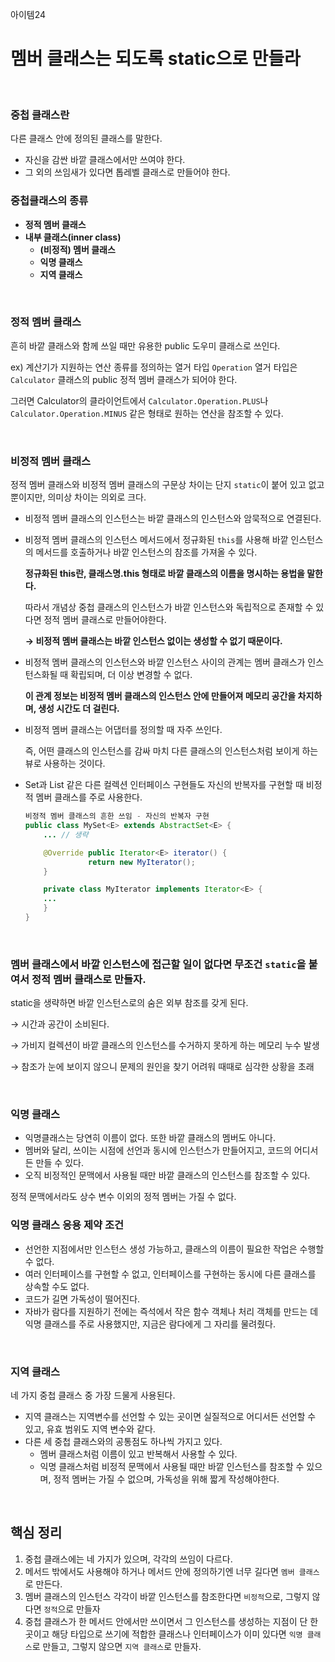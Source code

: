 아이템24

# 멤버 클래스는 되도록 static으로 만들라

<br>

### 중첩 클래스란

다른 클래스 안에 정의된 클래스를 말한다. 

- 자신을 감싼 바깥 클래스에서만 쓰여야 한다.
- 그 외의 쓰임새가 있다면 톱레벨 클래스로 만들어야 한다.

### 중첩클래스의 종류

- **정적 멤버 클래스**
- **내부 클래스(inner class)**
    - **(비정적) 멤버 클래스**
    - **익명 클래스**
    - **지역 클래스**

<br>

### 정적 멤버 클래스

흔히 바깥 클래스와 함께 쓰일 때만 유용한 public 도우미 클래스로 쓰인다. 

ex) 계산기가 지원하는 연산 종류를 정의하는 열거 타입 
`Operation` 열거 타입은 `Calculator` 클래스의 public 정적 멤버 클래스가 되어야 한다. 

그러면 Calculator의 클라이언트에서 `Calculator.Operation.PLUS`나 `Calculator.Operation.MINUS` 같은 형태로 원하는 연산을 참조할 수 있다. 

<br>

### 비정적 멤버 클래스

정적 멤버 클래스와 비정적 멤버 클래스의 구문상 차이는 단지 `static`이 붙어 있고 없고 뿐이지만, 의미상 차이는 의외로 크다. 

- 비정적 멤버 클래스의 인스턴스는 바깥 클래스의 인스턴스와 암묵적으로 연결된다.
- 비정적 멤버 클래스의 인스턴스 메서드에서 정규화된 `this`를 사용해 바깥 인스턴스의 메서드를 호출하거나 바깥 인스턴스의 참조를 가져올 수 있다. 

   **정규화된 this란, 클래스명.this 형태로 바깥 클래스의 이름을 명시하는 용법을 말한다.**

    따라서 개념상 중첩 클래스의 인스턴스가 바깥 인스턴스와 독립적으로 존재할 수 있다면 정적 멤버 클래스로 만들어야한다. 

    **→ 비정적 멤버 클래스는 바깥 인스턴스 없이는 생성할 수 없기 때문이다.** 

- 비정적 멤버 클래스의 인스턴스와 바깥 인스턴스 사이의 관계는 멤버 클래스가 인스턴스화될 때 확립되며, 더 이상 변경할 수 없다. 

   **이 관계 정보는 비정적 멤버 클래스의 인스턴스 안에 만들어져 메모리 공간을 차지하며, 생성 시간도 더 걸린다.**
- 비정적 멤버 클래스는 어댑터를 정의할 때 자주 쓰인다.

   즉, 어떤 클래스의 인스턴스를 감싸 마치 다른 클래스의 인스턴스처럼 보이게 하는 뷰로 사용하는 것이다.
- Set과 List 같은 다른 컬렉션 인터페이스 구현들도 자신의 반복자를 구현할 때 비정적 멤버 클래스를 주로 사용한다.
    
    ```java
    비정적 멤버 클래스의 흔한 쓰임 - 자신의 반복자 구현
    public class MySet<E> extends AbstractSet<E> {
        ... // 생략
    
        @Override public Iterator<E> iterator() {
    			  return new MyIterator();
        }
    
        private class MyIterator implements Iterator<E> {
        ...
        }
    }
    ```
    
<br>


### 멤버 클래스에서 바깥 인스턴스에 접근할 일이 없다면 무조건 `static`을 붙여서 정적 멤버 클래스로 만들자.

static을 생략하면 바깥 인스턴스로의 숨은 외부 참조를 갖게 된다. 

→ 시간과 공간이 소비된다. 

→ 가비지 컬렉션이 바깥 클래스의 인스턴스를 수거하지 못하게 하는 메모리 누수 발생 

→ 참조가 눈에 보이지 않으니 문제의 원인을 찾기 어려워 때때로 심각한 상황을 초래

<br>

### 익명 클래스

- 익명클래스는 당연히 이름이 없다. 또한 바깥 클래스의 멤버도 아니다.
- 멤버와 달리, 쓰이는 시점에 선언과 동시에 인스턴스가 만들어지고, 코드의 어디서든 만들 수 있다.
- 오직 비정적인 문맥에서 사용될 때만 바깥 클래스의 인스턴스를 참조할 수 있다. 

정적 문맥에서라도 상수 변수 이외의 정적 멤버는 가질 수 없다.

### 익명 클래스 응용 제약 조건

- 선언한 지점에서만 인스턴스 생성 가능하고, 클래스의 이름이 필요한 작업은 수행할 수 없다.
- 여러 인터페이스를 구현할 수 없고, 인터페이스를 구현하는 동시에 다른 클래스를 상속할 수도 없다.
- 코드가 길면 가독성이 떨어진다.
- 자바가 람다를 지원하기 전에는 즉석에서 작은 함수 객체나 처리 객체를 만드는 데 익명 클래스를 주로 사용했지만, 지금은 람다에게 그 자리를 물려줬다.

<br>

### 지역 클래스

네 가지 중첩 클래스 중 가장 드물게 사용된다. 

- 지역 클래스는 지역변수를 선언할 수 있는 곳이면 실질적으로 어디서든 선언할 수 있고, 유효 범위도 지역 변수와 같다.
- 다른 세 중첩 클래스와의 공통점도 하나씩 가지고 있다.
    - 멤버 클래스처럼 이름이 있고 반복해서 사용할 수 있다.
    - 익명 클래스처럼 비정적 문맥에서 사용될 때만 바깥 인스턴스를 참조할 수 있으며, 정적 멤버는 가질 수 없으며, 가독성을 위해 짧게 작성해야한다.
    

<br>

## 핵심 정리

1. 중첩 클래스에는 네 가지가 있으며, 각각의 쓰임이 다르다.
2. 메서드 밖에서도 사용해야 하거나 메서드 안에 정의하기엔 너무 길다면 `멤버 클래스`로 만든다. 
3. 멤버 클래스의 인스턴스 각각이 바깥 인스턴스를 참조한다면 `비정적`으로, 그렇지 않다면 `정적`으로 만들자
4. 중첩 클래스가 한 메서드 안에서만 쓰이면서 그 인스턴스를 생성하는 지점이 단 한 곳이고 해당 타입으로 쓰기에 적합한 클래스나 인터페이스가 이미 있다면 `익명 클래스`로 만들고, 그렇지 않으면 `지역 클래스`로 만들자.

